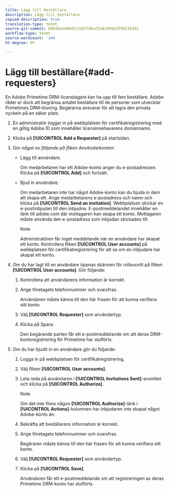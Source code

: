 ```yaml
---
title: Lägg till beställare
description: Lägg till beställare
copied-description: true
translation-type: tm+mt
source-git-commit: 89bdda1d4bd5c126f19ba75a819942df901183d1
workflow-type: tm+mt
source-wordcount: '344'
ht-degree: 0%

---
```



# Lägg till beställare{#add-requesters}

En Adobe Primetime DRM-licenstagare kan ha upp till fem beställare. Adobe råder er dock att begränsa antalet beställare till de personer som utvecklar Primetimes DRM-lösning. Begärarna ansvarar för att lagra den privata nyckeln på en säker plats.

1. En administratör loggar in på webbplatsen för certifikatregistrering med en giltig Adobe ID som innehåller licensinnehavarens domännamn.
1. Klicka på **[!UICONTROL Add a Requester]** på startsidan.
1. Gör *något av följande på fliken Användarkonton:*

   * Lägg till användare.

      Om medarbetaren har ett Adobe-konto anger du e-postadressen. Klicka på **[!UICONTROL Add]** och fortsätt.
   * Bjud in användare.

      Om medarbetaren inte har något Adobe-konto kan du bjuda in dem att skapa ett. Ange medarbetarens e-postadress och namn och klicka på **[!UICONTROL Send an invitation]**. Webbplatsen skickar en e-postinbjudan till den inbjudna. E-postmeddelandet innehåller en länk till adobe.com där mottagaren kan skapa ett konto. Mottagaren måste använda den e-postadress som inbjudan skickades till.

      >[!NOTE]
      >
      >Administratören får inget meddelande när en användare har skapat ett konto. Kontrollera fliken **[!UICONTROL User accounts]** på webbplatsen för certifikatregistrering för att se om en inbjudare har skapat ett konto.

1. Om du har lagt till en användare öppnas skärmen för rollavsnitt på fliken **[!UICONTROL User accounts]**. Gör följande:

   1. Kontrollera att användarens information är korrekt.
   1. Ange företagets telefonnummer och svarsfras.

      Användaren måste känna till den här frasen för att kunna verifiera sitt konto.
   1. Välj **[!UICONTROL Requester]** som användartyp.
   1. Klicka på Spara.

      Den begärande parten får ett e-postmeddelande om att deras DRM-kontoregistrering för Primetime har slutförts.

1. Om du har bjudit in en användare gör du följande:

   1. Logga in på webbplatsen för certifikatregistrering.
   1. Välj fliken **[!UICONTROL User accounts]**.
   1. Leta reda på användaren i **[!UICONTROL Invitations Sent]**-avsnittet och klicka på **[!UICONTROL Authorize]**.

      >[!NOTE]
      >
      >Om det inte finns någon **[!UICONTROL Authorize]**-länk i **[!UICONTROL Actions]**-kolumnen har inbjudaren inte skapat något Adobe-konto än.

   1. Bekräfta att beställarens information är korrekt.
   1. Ange företagets telefonnummer och svarsfras.

      Begäraren måste känna till den här frasen för att kunna verifiera sitt konto.
   1. Välj **[!UICONTROL Requester]** som användartyp.
   1. Klicka på **[!UICONTROL Save]**.

      Användaren får ett e-postmeddelande om att registreringen av deras Primetime DRM-konto har slutförts.

